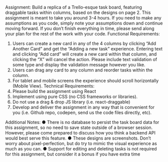 Assignment: Build a replica of a Trello-esque task board, featuring draggable tasks within
columns, based on the designs on page 2. This assignment is meant to take you around 3-4
hours. If you need to make any assumptions as you code, simply note your assumptions down
and continue moving forward. If you don’t finish everything in time, please send along your plan
for the rest of the work with your code.
Functional Requirements:

1. Users can create a new card in any of the 4 columns by clicking “Add Another Card” and
   get the “Adding a new task” experience. Entering text and clicking “Add card” will create
   a new card within that column, and clicking the “X” will cancel the action. Please include
   text validation of some type and display the validation message however you like.
2. Users can drag any card to any column and reorder tasks within the column.
3. For tablet and mobile screens the experience should scroll horizontally (Mobile View).
   Technical Requirements:
4. Please build the assignment using React
5. Implement using pure CSS (no CSS frameworks or libraries).
6. Do not use a drag & drop JS library (i.e. react-draggable)
7. Develop and deliver the assignment in any way that is convenient for you (i.e. Github
   repo, codepen, send us the code files directly, etc).

Additional Notes:
● There is no database to persist the task board data for this assignment, so no need to
save state outside of a browser session. However, please come prepared to discuss how
you think a backend API would best serve this feature.
● These designs are screenshots. Don’t worry about pixel-perfection, but do try to mimic
the visual experience as much as you can.
● Support for editing and deleting tasks is not required for this assignment, but consider it
a bonus if you have extra time
